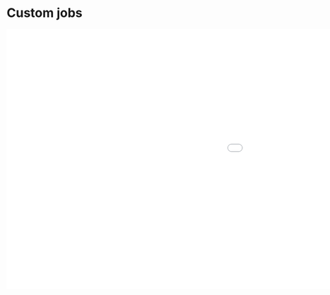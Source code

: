 Custom jobs
===

<iframe src="./VisImpexpWznmIexWznmJob.html" width="1600" height="590" frameborder="0" scrolling="no"></iframe>
